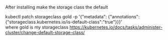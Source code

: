After installing make the storage class the default

kubectl patch storageclass gold -p '{"metadata": {"annotations":{"storageclass.kubernetes.io/is-default-class":"true"}}}' <br>
where gold is my storageclass
https://kubernetes.io/docs/tasks/administer-cluster/change-default-storage-class/
